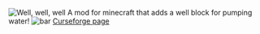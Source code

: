 ![Well, well, well](https://github.com/jbredwards/Well-Mod/blob/1.12.2/well_logo.png?raw=true)
A mod for minecraft that adds a well block for pumping water!
![bar](https://github.com/jbredwards/Well-Mod/blob/1.12.2/well_bar.png?raw=true)
[Curseforge page](https://www.curseforge.com/minecraft/mc-mods/well)
